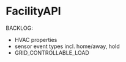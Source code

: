 # FacilityAPI

BACKLOG:
- HVAC properties
- sensor event types incl. home/away, hold
- GRID_CONTROLLABLE_LOAD
